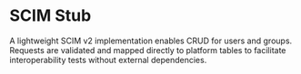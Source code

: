 # SCIM Stub

A lightweight SCIM v2 implementation enables CRUD for users and groups. Requests are validated and mapped directly to platform tables to facilitate interoperability tests without external dependencies.
